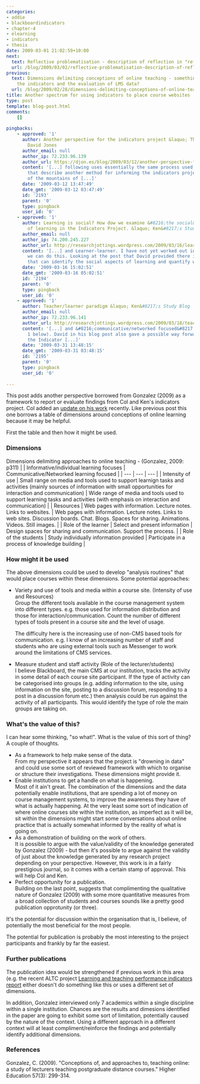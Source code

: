 ```yaml
---
categories:
- addie
- blackboardindicators
- chapter-4
- elearning
- indicators
- thesis
date: 2009-03-01 21:02:59+10:00
next:
  text: Reflective problematisation - description of reflection in "reflective alignment"?
  url: /blog/2009/03/02/reflective-problematisation-description-of-reflection-in-reflective-alignment/
previous:
  text: Dimensions delimiting conceptions of online teaching - something to guide
    the indicators and the evaluation of LMS data?
  url: /blog/2009/02/28/dimensions-delimiting-conceptions-of-online-teaching-something-to-guide-the-indicators-and-the-evaluation-of-lms-data/
title: Another spectrum for using indicators to place course websites
type: post
template: blog-post.html
comments:
    []
    
pingbacks:
    - approved: '1'
      author: Another perspective for the indicators project &laquo; The Weblog of (a)
        David Jones
      author_email: null
      author_ip: 72.233.96.139
      author_url: https://djon.es/blog/2009/03/12/another-perspective-for-the-indicators-project/
      content: '[...] following uses essentially the same process used in a previous post
        that describe another method for informing the indicators project&#8217;s use
        of the mountains of [...]'
      date: '2009-03-12 13:47:49'
      date_gmt: '2009-03-12 03:47:49'
      id: '2193'
      parent: '0'
      type: pingback
      user_id: '0'
    - approved: '1'
      author: Learning is social? How dow we examine &#8216;the social&#8217; aspects
        of learning in the Indicators Project. &laquo; Ken&#8217;s Study Blog
      author_email: null
      author_ip: 74.200.245.227
      author_url: http://researchjottings.wordpress.com/2009/03/16/learning-is-social-how-dow-we-examine-the-social-aspects-of-learning-in-the-indicators-project/
      content: '[...] and Learner-learner. I have not yet worked out in my own head how
        we can do this. Looking at the post that David provided there is a way forward
        that can identify the social aspects of learning and quantify what we have [...]'
      date: '2009-03-16 15:02:51'
      date_gmt: '2009-03-16 05:02:51'
      id: '2194'
      parent: '0'
      type: pingback
      user_id: '0'
    - approved: '1'
      author: Teacher/learner paradigm &laquo; Ken&#8217;s Study Blog
      author_email: null
      author_ip: 72.233.96.141
      author_url: http://researchjottings.wordpress.com/2009/03/18/teacherlearner-paradigm/
      content: '[...] and &#8216;communicative/networked focused&#8217;&#8221; (see Table
        1 below). David in his blog post also gave a possible way forward with part of
        the Indicator [...]'
      date: '2009-03-31 13:48:15'
      date_gmt: '2009-03-31 03:48:15'
      id: '2195'
      parent: '0'
      type: pingback
      user_id: '0'
    
---
```

This post adds another perspective borrowed from Gonzalez (2009) as a framework to report or evaluate findings from Col and Ken's indicators project. Col added an [update on his work](http://beerc.wordpress.com/2009/03/01/indicators-update-february/) recently. Like previous post this one borrows a table of dimensions around conceptions of online learning because it may be helpful.

First the table and then how it might be used.

### Dimensions

Dimensions delimiting approaches to online teaching - (Gonzalez, 2009: p311)
|  | Informative/individual learning focuses | Communicative/Networked learning focused |
| --- | --- | --- |
| Intensity of use | Small range on media and tools used to support learnign tasks and activities (mainly sources of information with small opportunities for interaction and communication) | Wide range of media and tools used to support learning tasks and activities (with emphasis on interaction and communication) |
| Resources | Web pages with information. Lecture notes. Links to websites. | Web pages with information. Lecture notes. Links to web sites. Discussion boards. Chat. Blogs. Spaces for sharing. Animations. Videos. Still images. |
| Role of the learner | Select and present information | Design spaces for sharing and communication. Support the process. |
| Role of the students | Study individually information provided | Participate in a process of knowledge building |

### How might it be used

The above dimensions could be used to develop "analysis routines" that would place courses within these dimensions. Some potential approaches:

- Variety and use of tools and media within a course site. (Intensity of use and Resources)  
    Group the different tools available in the course management system into different types. e.g. those used for information distribution and those for interaction/communication. Count the number of different types of tools present in a course site and the level of usage.
    
    The difficulty here is the increasing use of non-CMS based tools for communication. e.g. I know of an increasing number of staff and students who are using external tools such as Messenger to work around the limitations of CMS services.
    
- Measure student and staff activity (Role of the lecturer/students)  
    I believe Blackboard, the main CMS at our institution, tracks the activity in some detail of each course site participant. If the type of activity can be categorised into groups (e.g. adding information to the site, using information on the site, posting to a discussion forum, responding to a post in a discussion forum etc.) then analysis could be run against the activity of all participants. This would identify the type of role the main groups are taking on.

### What's the value of this?

I can hear some thinking, "so what!". What is the value of this sort of thing? A couple of thoughts.

- As a framework to help make sense of the data.  
    From my perspective it appears that the project is "drowning in data" and could use some sort of reviewed framework with which to organise or structure their investigations. These dimensions might provide it.
- Enable institutions to get a handle on what is happening.  
    Most of it ain't great. The combination of the dimensions and the data potentially enable institutions, that are spending a lot of money on course management systems, to improve the awareness they have of what is actually happening. At the very least some sort of indication of where online courses site within the institution, as imperfect as it will be, sit within the dimensions might start some conversations about online practice that is actually somewhat informed by the reality of what is going on.
- As a demonstration of building on the work of others.  
    It is possible to argue with the value/validity of the knowledge generated by Gonzalez (2009) - but then it's possible to argue against the validity of just about the knowledge generated by any research project depending on your perspective. However, this work is in a fairly prestigious journal, so it comes with a certain stamp of approval. This will help Col and Ken.
- Perfect opportunity for a publication.  
    Building on the last point, suggests that complimenting the qualitative nature of Gonzalez (2009) with some more quantitative measures from a broad collection of students and courses sounds like a pretty good publication opprotunity (or three).

It's the potential for discussion within the organisation that is, I believe, of potentially the most beneficial for the most people.

The potential for publication is probably the most interesting to the project participants and frankly by far the easiest.

### Further publications

The publication idea would be strengthened if previous work in this area (e.g. the recent ALTC project [Learning and teaching performance indicators report](http://www.altc.edu.au/carrick/webdav/site/carricksite/users/siteadmin/public/grants_cg_report_itgenerated_qut_feb09.pdf) either doesn't do something like this or uses a different set of dimensions.

In addition, Gonzalez interviewed only 7 academics within a single discipline within a single institution. Chances are the results and dimesions identified in the paper are going to exhibit some sort of limitation, potentially caused by the nature of the context. Using a different approach in a different context will at least compliment/reinforce the findings and potentially identify additional dimensions.

### References

Gonzalez, C. (2009). "Conceptions of, and approaches to, teaching online: a study of lecturers teaching postgraduate distance courses." Higher Education 57(3): 299-314.